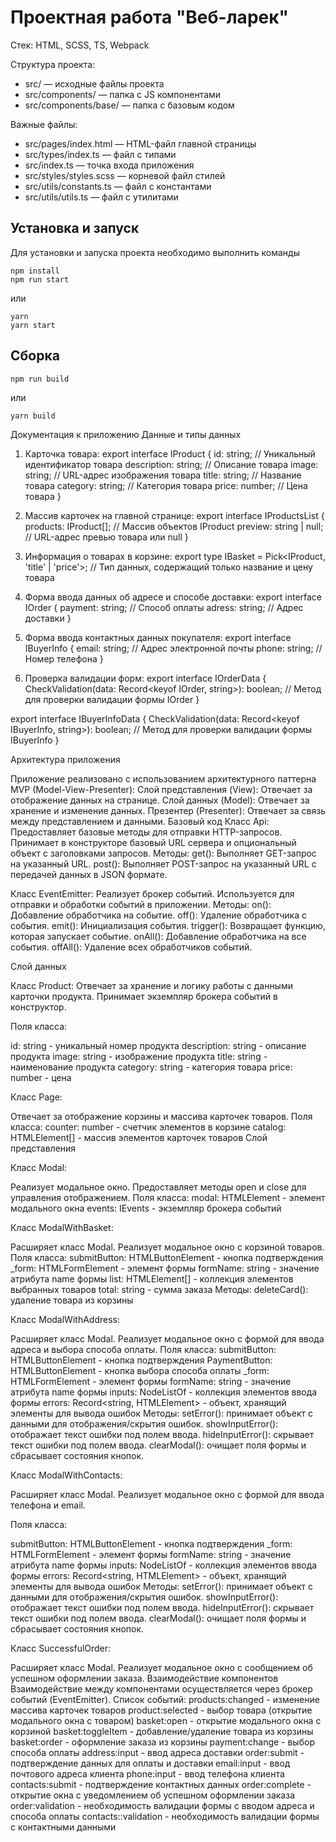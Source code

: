 # Проектная работа "Веб-ларек"

Стек: HTML, SCSS, TS, Webpack

Структура проекта:
- src/ — исходные файлы проекта
- src/components/ — папка с JS компонентами
- src/components/base/ — папка с базовым кодом

Важные файлы:
- src/pages/index.html — HTML-файл главной страницы
- src/types/index.ts — файл с типами
- src/index.ts — точка входа приложения
- src/styles/styles.scss — корневой файл стилей
- src/utils/constants.ts — файл с константами
- src/utils/utils.ts — файл с утилитами

## Установка и запуск
Для установки и запуска проекта необходимо выполнить команды

```
npm install
npm run start
```

или

```
yarn
yarn start
```
## Сборка

```
npm run build
```

или

```
yarn build
```

Документация к приложению
Данные и типы данных
1. Карточка товара:
export interface IProduct {
    id: string; // Уникальный идентификатор товара
    description: string; // Описание товара
    image: string; // URL-адрес изображения товара
    title: string; // Название товара
    category: string; // Категория товара
    price: number; // Цена товара
}

2. Массив карточек на главной странице:
export interface IProductsList {
    products: IProduct[]; // Массив объектов IProduct
    preview: string | null; // URL-адрес превью товара или null
}

3. Информация о товарах в корзине:
export type IBasket = Pick<IProduct, 'title' | 'price'>; // Тип данных, содержащий только название и цену товара

4. Форма ввода данных об адресе и способе доставки:
export interface IOrder {
    payment: string; // Способ оплаты
    adress: string; // Адрес доставки
}

5. Форма ввода контактных данных покупателя:
export interface IBuyerInfo {
    email: string; // Адрес электронной почты
    phone: string; // Номер телефона
}

6. Проверка валидации форм:
export interface IOrderData {
    CheckValidation(data: Record<keyof IOrder, string>): boolean; // Метод для проверки валидации формы IOrder
}

export interface IBuyerInfoData {
    CheckValidation(data: Record<keyof IBuyerInfo, string>): boolean; // Метод для проверки валидации формы IBuyerInfo
}

Архитектура приложения

Приложение реализовано с использованием архитектурного паттерна MVP (Model-View-Presenter):
Слой представления (View): Отвечает за отображение данных на странице.
Слой данных (Model): Отвечает за хранение и изменение данных.
Презентер (Presenter): Отвечает за связь между представлением и данными.
Базовый код
 Класс Api:
Предоставляет базовые методы для отправки HTTP-запросов.
Принимает в конструкторе базовый URL сервера и опциональный объект с заголовками запросов.
Методы:
get(): Выполняет GET-запрос на указанный URL.
post(): Выполняет POST-запрос на указанный URL с передачей данных в JSON формате.

 Класс EventEmitter:
Реализует брокер событий.
Используется для отправки и обработки событий в приложении.
Методы:
on(): Добавление обработчика на событие.
off(): Удаление обработчика с события.
emit(): Инициализация события.
trigger(): Возвращает функцию, которая запускает событие.
onAll(): Добавление обработчика на все события.
offAll(): Удаление всех обработчиков событий.

Слой данных

Класс Product:
Отвечает за хранение и логику работы с данными карточки продукта.
Принимает экземпляр брокера событий в конструктор.

Поля класса:

id: string - уникальный номер продукта
description: string - описание продукта
image: string - изображение продукта
title: string - наименование продукта
category: string - категория товара
price: number - цена

Класс Page:

Отвечает за отображение корзины и массива карточек товаров.
Поля класса:
counter: number - счетчик элементов в корзине
catalog: HTMLElement[] - массив элементов карточек товаров
Слой представления

Класс Modal:

Реализует модальное окно.
Предоставляет методы open и close для управления отображением.
Поля класса:
modal: HTMLElement - элемент модального окна
events: IEvents - экземпляр брокера событий

Класс ModalWithBasket:

Расширяет класс Modal.
Реализует модальное окно с корзиной товаров.
Поля класса:
submitButton: HTMLButtonElement - кнопка подтверждения
_form: HTMLFormElement - элемент формы
formName: string - значение атрибута name формы
list: HTMLElement[] - коллекция элементов выбранных товаров
total: string - сумма заказа
Методы:
deleteCard(): удаление товара из корзины

 Класс ModalWithAddress:

Расширяет класс Modal.
Реализует модальное окно с формой для ввода адреса и выбора способа оплаты.
Поля класса:
submitButton: HTMLButtonElement - кнопка подтверждения
PaymentButton: HTMLButtonElement - кнопка выбора способа оплаты
_form: HTMLFormElement - элемент формы
formName: string - значение атрибута name формы
inputs: NodeListOf - коллекция элементов ввода формы
errors: Record<string, HTMLElement> - объект, хранящий элементы для вывода ошибок
Методы:
setError(): принимает объект с данными для отображения/скрытия ошибок.
showInputError(): отображает текст ошибки под полем ввода.
hideInputError(): скрывает текст ошибки под полем ввода.
clearModal(): очищает поля формы и сбрасывает состояния кнопок.

 Класс ModalWithContacts:

Расширяет класс Modal.
Реализует модальное окно с формой для ввода телефона и email.

Поля класса:

submitButton: HTMLButtonElement - кнопка подтверждения
_form: HTMLFormElement - элемент формы
formName: string - значение атрибута name формы
inputs: NodeListOf - коллекция элементов ввода формы
errors: Record<string, HTMLElement> - объект, хранящий элементы для вывода ошибок
Методы:
setError(): принимает объект с данными для отображения/скрытия ошибок.
showInputError(): отображает текст ошибки под полем ввода.
hideInputError(): скрывает текст ошибки под полем ввода.
clearModal(): очищает поля формы и сбрасывает состояния кнопок.

 Класс SuccessfulOrder:
 
Расширяет класс Modal.
Реализует модальное окно с сообщением об успешном оформлении заказа.
Взаимодействие компонентов
Взаимодействие между компонентами осуществляется через брокер событий (EventEmitter).
Список событий:
products:changed - изменение массива карточек товаров
product:selected - выбор товара (открытие модального окна с товаром)
basket:open - открытие модального окна с корзиной
basket:toggleItem - добавление/удаление товара из корзины
basket:order - оформление заказа из корзины
payment:change - выбор способа оплаты
address:input - ввод адреса доставки
order:submit - подтверждение данных для оплаты и доставки
email:input - ввод почтового адреса клиента
phone:input - ввод телефона клиента
contacts:submit - подтверждение контактных данных
order:complete - открытие окна с уведомлением об успешном оформлении заказа
order:validation - необходимость валидации формы с вводом адреса и способа оплаты
contacts::validation - необходимость валидации формы с контактными данными
